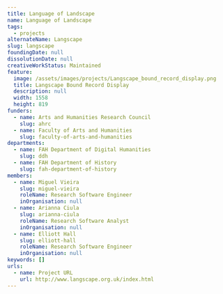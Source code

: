 ```yaml
---
title: Language of Landscape
name: Language of Landscape
tags:
  - projects
alternateName: Langscape
slug: langscape
foundingDate: null
dissolutionDate: null
creativeWorkStatus: Maintained
feature:
  image: /assets/images/projects/Langscape_bound_record_display.png
  title: Langscape Bound Record Display
  description: null
  width: 1558
  height: 819
funders:
  - name: Arts and Humanities Research Council
    slug: ahrc
  - name: Faculty of Arts and Humanities
    slug: faculty-of-arts-and-humanities
departments:
  - name: FAH Department of Digital Humanities
    slug: ddh
  - name: FAH Department of History
    slug: fah-department-of-history
members:
  - name: Miguel Vieira
    slug: miguel-vieira
    roleName: Research Software Engineer
    inOrganisation: null
  - name: Arianna Ciula
    slug: arianna-ciula
    roleName: Research Software Analyst
    inOrganisation: null
  - name: Elliott Hall
    slug: elliott-hall
    roleName: Research Software Engineer
    inOrganisation: null
keywords: []
urls:
  - name: Project URL
    url: http://www.langscape.org.uk/index.html
---
```

